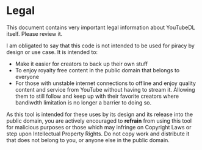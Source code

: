 # Legal

This document contains very important legal information about YouTubeDL itself.  Please review it.

I am obligated to say that this code is not intended to be used for piracy by design or use case.  It is intended to:

- Make it easier for creators to back up their own stuff
- To enjoy royalty free content in the public domain that belongs to everyone
- For those with unstable internet connections to offline and enjoy quality content and service from YouTube without having to stream it.  Allowing them to still follow and keep up with their favorite creators where bandiwdth limitation is no longer a barrier to doing so.

As this tool is intended for these uses by its design and its release into the public domain, you are actively  encouraged to **refrain** from using this tool for malicious purposes or those which may infringe on Copyright Laws or step upon Intellectual Property Rights.  Do not copy work and distribute it that does not belong to you, or anyone else in the public domain.